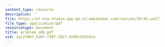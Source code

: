 ```yaml
---
content_type: resource
description: ''
file: https://ol-ocw-studio-app-qa.s3.amazonaws.com/courses/16-01-unified-engineering-i-ii-iii-iv-fall-2005-spring-2006/1ac2f087b3b7f39f2017e590c52d341a_problem_s09.pdf
file_type: application/pdf
resourcetype: Document
title: problem_s09.pdf
uid: 1ac2f087-b3b7-f39f-2017-e590c52d341a
---
```


